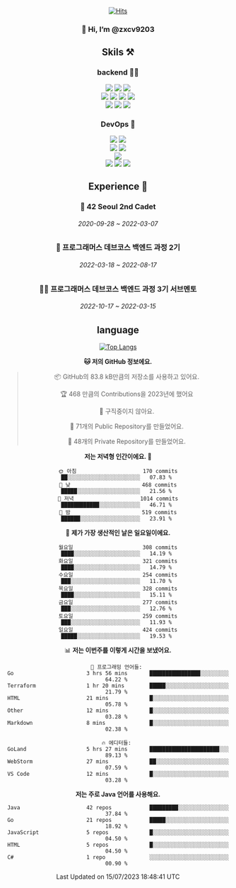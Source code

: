 <div align="center">

[![Hits](https://hits.seeyoufarm.com/api/count/incr/badge.svg?url=https%3A%2F%2Fgithub.com%2Fzxcv9203%2Fhit-counter&count_bg=%23FF7272&title_bg=%23324C2E&icon=codeigniter.svg&icon_color=%23DD5B5B&title=%EB%B0%A9%EB%AC%B8%EC%9E%90&edge_flat=false)](https://hits.seeyoufarm.com)
  
### 👋 Hi, I’m @zxcv9203

## Skils ⚒️
### backend 🧑‍💻
  
<img src="https://img.shields.io/badge/Java-FF6600?style=flat-square&logo=buymeacoffee&logoColor=white"/>
<img src="https://img.shields.io/badge/Go-0099FF?style=flat-square&logo=go&logoColor=white"/>
<img src="https://img.shields.io/badge/Kotlin-7F52FF?style=flat-square&logo=kotlin&logoColor=white"/>
  
  
<br />
  
<img src="https://img.shields.io/badge/Spring-339933?style=flat-square&logo=Spring&logoColor=white"/>
<img src="https://img.shields.io/badge/Spring Boot-339933?style=flat-square&logo=Spring Boot&logoColor=white"/>
<img src="https://img.shields.io/badge/Spring Security-339933?style=flat-square&logo=Spring Security&logoColor=white"/>
  
<img src="https://img.shields.io/badge/Spring Data JPA-339933?style=flat-square&logo=Hibernate&logoColor=white"/>

<br />
  
  <img src="https://img.shields.io/badge/mysql-0099FF?style=flat-square&logo=mysql&logoColor=white"/>
  <img src="https://img.shields.io/badge/mariadb-0099FF?style=flat-square&logo=mariadb&logoColor=white"/>
  <img src="https://img.shields.io/badge/mongoDB-47A248?style=flat-square&logo=mongodb&logoColor=white"/>
  
  
### DevOps 🚀
  
  <img src="https://img.shields.io/badge/docker-2496ED?style=flat-square&logo=docker&logoColor=white"/>
  <img src="https://img.shields.io/badge/kubernetes-326CE5?style=flat-square&logo=kubernetes&logoColor=white"/>
  
  <br />
  
  <img src="https://img.shields.io/badge/Github Actions-2088FF?style=flat-square&logo=githubactions&logoColor=white"/>
  <img src="https://img.shields.io/badge/Jenkins-D24939?style=flat-square&logo=jenkins&logoColor=white"/>
  
  
  <br />
  <img src="https://img.shields.io/badge/terraform-7B42BC?style=flat-square&logo=terraform&logoColor=white"/>
  
  <br />
  <img src="https://img.shields.io/badge/Amazon AWS-232F3E?style=flat-square&logo=Amazon AWS&logoColor=white"/>

  <img src="https://img.shields.io/badge/GCP-4285F4?style=flat-square&logo=googlecloud&logoColor=white"/>
  <img src="https://img.shields.io/badge/NCP-03C75A?style=flat-square&logo=naver&logoColor=white"/>
  
  
  
## Experience 🏃
  
### 🏫 42 Seoul 2nd Cadet
  ###### 2020-09-28 ~ 2022-03-07
  
### 🏫 프로그래머스 데브코스 백엔드 과정 2기 
  ###### 2022-03-18 ~ 2022-08-17
  
### 🧑‍🏫 프로그래머스 데브코스 백엔드 과정 3기 서브멘토 
  ###### 2022-10-17 ~ 2022-03-15

## language

[![Top Langs](https://github-readme-stats.vercel.app/api/top-langs/?username=zxcv9203&hide=html&exclude_repo=zxcv9203.github.io,golB&theme=grate-gatsby)](https://github.com/zxcv9203/github-readme-stats)
  
<!--START_SECTION:waka-->
**🐱 저의 GitHub 정보에요.** 

> 📦 GitHub의 83.8 kB만큼의 저장소를 사용하고 있어요. 
 > 
> 🏆 468 만큼의 Contributions을 2023년에 했어요
 > 
> 🚫 구직중이지 않아요.
 > 
> 📜 71개의 Public Repository를 만들었어요. 
 > 
> 🔑 48개의 Private Repository를 만들었어요. 
 > 
**저는 저녁형 인간이에요. 🦉** 

```text
🌞 아침                     170 commits         ██░░░░░░░░░░░░░░░░░░░░░░░   07.83 % 
🌆 낮　                     468 commits         █████░░░░░░░░░░░░░░░░░░░░   21.56 % 
🌃 저녁                     1014 commits        ████████████░░░░░░░░░░░░░   46.71 % 
🌙 밤　                     519 commits         ██████░░░░░░░░░░░░░░░░░░░   23.91 % 
```
📅 **제가 가장 생산적인 날은 일요일이에요.** 

```text
월요일                      308 commits         ████░░░░░░░░░░░░░░░░░░░░░   14.19 % 
화요일                      321 commits         ████░░░░░░░░░░░░░░░░░░░░░   14.79 % 
수요일                      254 commits         ███░░░░░░░░░░░░░░░░░░░░░░   11.70 % 
목요일                      328 commits         ████░░░░░░░░░░░░░░░░░░░░░   15.11 % 
금요일                      277 commits         ███░░░░░░░░░░░░░░░░░░░░░░   12.76 % 
토요일                      259 commits         ███░░░░░░░░░░░░░░░░░░░░░░   11.93 % 
일요일                      424 commits         █████░░░░░░░░░░░░░░░░░░░░   19.53 % 
```


📊 **저는 이번주를 이렇게 시간을 보냈어요.** 

```text
💬 프로그래밍 언어들: 
Go                       3 hrs 56 mins       ████████████████░░░░░░░░░   64.22 % 
Terraform                1 hr 20 mins        █████░░░░░░░░░░░░░░░░░░░░   21.79 % 
HTML                     21 mins             █░░░░░░░░░░░░░░░░░░░░░░░░   05.78 % 
Other                    12 mins             █░░░░░░░░░░░░░░░░░░░░░░░░   03.28 % 
Markdown                 8 mins              █░░░░░░░░░░░░░░░░░░░░░░░░   02.38 % 

🔥 에디터들: 
GoLand                   5 hrs 27 mins       ██████████████████████░░░   89.13 % 
WebStorm                 27 mins             ██░░░░░░░░░░░░░░░░░░░░░░░   07.59 % 
VS Code                  12 mins             █░░░░░░░░░░░░░░░░░░░░░░░░   03.28 % 
```

**저는 주로 Java 언어를 사용해요.** 

```text
Java                     42 repos            █████████░░░░░░░░░░░░░░░░   37.84 % 
Go                       21 repos            █████░░░░░░░░░░░░░░░░░░░░   18.92 % 
JavaScript               5 repos             █░░░░░░░░░░░░░░░░░░░░░░░░   04.50 % 
HTML                     5 repos             █░░░░░░░░░░░░░░░░░░░░░░░░   04.50 % 
C#                       1 repo              ░░░░░░░░░░░░░░░░░░░░░░░░░   00.90 % 
```




 Last Updated on 15/07/2023 18:48:41 UTC
<!--END_SECTION:waka-->
  
</div>

